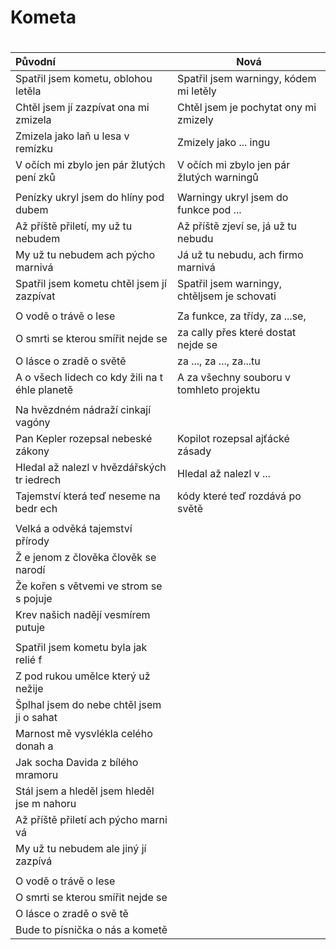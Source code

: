 # Kometa
# 


| Původní                                        | Nová                                         |
|:-----------------------------------------------|----------------------------------------------|
| Spatřil jsem kometu, oblohou letěla            | Spatřil jsem warningy, kódem mi letěly       |
| Chtěl jsem jí zazpívat ona mi zmizela          | Chtěl jsem je pochytat ony mi zmizely        |
| Zmizela jako laň u lesa v remízku              | Zmizely jako ... ingu                        |
| V očích mi zbylo jen pár žlutých pení zků      | V očích mi zbylo jen pár žlutých warningů    |
|                                                |                                              |
| Penízky ukryl jsem do hlíny pod dubem          | Warningy ukryl jsem do funkce pod ...        |
| Až příště přiletí, my už tu nebudem            | Až příště zjeví se, já už tu nebudu          |
| My už tu nebudem ach pýcho marnivá             | Já už tu nebudu, ach firmo marnivá           |
| Spatřil jsem kometu chtěl jsem jí  zazpívat    | Spatřil jsem warningy, chtěljsem je schovati |
|                                                |                                              |
| O vodě o trávě o lese                          | Za funkce, za třídy, za ...se,               |
| O  smrti se kterou smířit nejde se             | za cally přes které dostat nejde se          |
| O lásce o zradě o světě                        | za ..., za ..., za...tu                      |
| A o všech lidech co kdy žili na t éhle planetě | A za všechny souboru v tomhleto projektu     |
|                                                |                                              |
| Na hvězdném nádraží cinkají vagóny             |                                              |
| Pan Kepler rozepsal nebeské zákony             | Kopilot rozepsal ajťácké zásady              |
| Hledal až nalezl v hvězdářských tr iedrech     | Hledal až nalezl v ...                       |
| Tajemství která teď neseme na bedr ech         | kódy které teď rozdává po světě              |
|                                                |                                              |
| Velká a odvěká tajemství přírody               |                                              |
| Ž e jenom z člověka člověk se narodí           |                                              |
| Že kořen s větvemi ve strom se s pojuje        |                                              |
| Krev našich nadějí vesmírem putuje             |                                              |
|                                                |                                              |
| Spatřil jsem kometu byla jak relié f           |                                              |
| Z pod rukou umělce který už nežije             |                                              |
| Šplhal jsem do nebe chtěl jsem ji o sahat      |                                              |
| Marnost mě vysvlékla celého donah a            |                                              |
| Jak socha Davida z bílého mramoru              |                                              |
| Stál jsem a hleděl jsem hleděl jse m nahoru    |                                              |
| Až příště přiletí ach pýcho marni vá           |                                              |
| My už tu nebudem ale jiný jí zazpívá           |                                              |
|                                                |                                              |
| O vodě o trávě o lese                          |                                              |
| O  smrti se kterou smířit nejde se             |                                              |
| O lásce o zradě o svě tě                       |                                              |
| Bude to písnička o nás a kometě                |                                              |